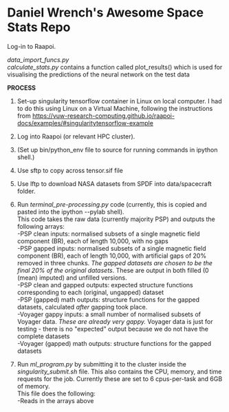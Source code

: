# Daniel Wrench's Awesome Space Stats Repo

Log-in to Raapoi. 


*data_import_funcs.py*  
*calculate_stats.py* contains a function called plot_results() which is used for visualising the predictions of the neural network on the test data

**PROCESS**
1. Set-up singularity tensorflow container in Linux on local computer. I had to do this using Linux on a Virtual Machine, following the instructions from https://vuw-research-computing.github.io/raapoi-docs/examples/#singularitytensorflow-example  
2. Log into Raapoi (or relevant HPC cluster).
3. (Set up bin/python_env file to source for running commands in ipython shell.)
4. Use sftp to copy across tensor.sif file
5. Use lftp to download NASA datasets from SPDF into data/spacecraft folder.
6. Run *terminal_pre-processing.py* code (currently, this is copied and pasted into the ipython --pylab shell).  
This code takes the raw data (currently majority PSP) and outputs the following arrays:  
-PSP clean inputs: normalised subsets of a single magnetic field component (BR), each of length 10,000, with no gaps  
-PSP gapped inputs: normalised subsets of a single magnetic field component (BR), each of length 10,000, with artificial gaps of 20% removed in three chunks. *The gapped datasets are chosen to be the final 20% of the original datasets*. These are output in both filled (0 (mean) imputed) and unfilled versions.  
-PSP clean and gapped outputs: expected structure functions corresponding to each (original, ungapped) dataset  
-PSP (gapped) math outputs: structure functions for the gapped datasets, calculated *after* gapping took place.  
-Voyager gappy inputs: a small number of normalised subsets of Voyager data. *These are already very gappy.* Voyager data is just for testing - there is no "expected" output because we do not have the complete datasets  
-Voyager (gapped) math outputs: structure functions for the gapped datasets  

7. Run *ml_program.py* by submitting it to the cluster inside the *singularity_submit.sh* file. This also contains the CPU, memory, and time requests for the job. Currently these are set to 6 cpus-per-task and 6GB of memory.  
This file does the following:  
-Reads in the arrays above  
